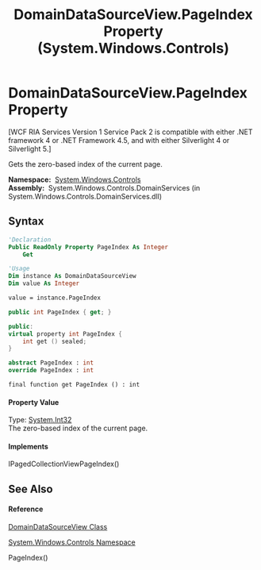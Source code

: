 ﻿---
title: DomainDataSourceView.PageIndex Property  (System.Windows.Controls)
TOCTitle: PageIndex Property
ms:assetid: P:System.Windows.Controls.DomainDataSourceView.PageIndex
ms:mtpsurl: https://msdn.microsoft.com/en-us/library/system.windows.controls.domaindatasourceview.pageindex(v=VS.91)
ms:contentKeyID: 28755430
ms.date: 01/27/2012
mtps_version: v=VS.91
f1_keywords:
- System.Windows.Controls.DomainDataSourceView.PageIndex
- System.Windows.Controls.DomainDataSourceView.get_PageIndex
dev_langs:
- CSharp
- JScript
- VB
- FSharp
- c++
api_location:
- System.Windows.Controls.DomainServices.dll
api_name:
- System.Windows.Controls.DomainDataSourceView.get_PageIndex
- System.Windows.Controls.DomainDataSourceView.PageIndex
api_type:
- Managed
topic_type:
- apiref
- kbSyntax
product_family_name: VS
ROBOTS: INDEX,FOLLOW
---

# DomainDataSourceView.PageIndex Property

\[WCF RIA Services Version 1 Service Pack 2 is compatible with either .NET framework 4 or .NET Framework 4.5, and with either Silverlight 4 or Silverlight 5.\]

Gets the zero-based index of the current page.

**Namespace:**  [System.Windows.Controls](ms590941\(v=vs.91\).md)  
**Assembly:**  System.Windows.Controls.DomainServices (in System.Windows.Controls.DomainServices.dll)

## Syntax

``` vb
'Declaration
Public ReadOnly Property PageIndex As Integer
    Get
```

``` vb
'Usage
Dim instance As DomainDataSourceView
Dim value As Integer

value = instance.PageIndex
```

``` csharp
public int PageIndex { get; }
```

``` c++
public:
virtual property int PageIndex {
    int get () sealed;
}
```

``` fsharp
abstract PageIndex : int
override PageIndex : int
```

``` jscript
final function get PageIndex () : int
```

#### Property Value

Type: [System.Int32](https://msdn.microsoft.com/en-us/library/td2s409d)  
The zero-based index of the current page.  

#### Implements

IPagedCollectionViewPageIndex()  

## See Also

#### Reference

[DomainDataSourceView Class](ff422675\(v=vs.91\).md)

[System.Windows.Controls Namespace](ms590941\(v=vs.91\).md)

PageIndex()

